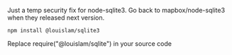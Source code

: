 Just a temp security fix for node-sqlite3. Go back to mapbox/node-sqlite3 when they released next version.

```
npm install @louislam/sqlite3
```

Replace require("@louislam/sqlite") in your source code
